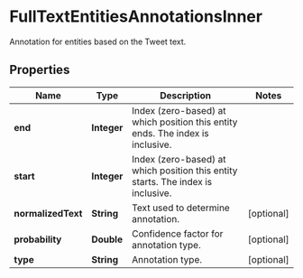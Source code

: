 

# FullTextEntitiesAnnotationsInner

Annotation for entities based on the Tweet text.

## Properties

| Name | Type | Description | Notes |
|------------ | ------------- | ------------- | -------------|
|**end** | **Integer** | Index (zero-based) at which position this entity ends.  The index is inclusive. |  |
|**start** | **Integer** | Index (zero-based) at which position this entity starts.  The index is inclusive. |  |
|**normalizedText** | **String** | Text used to determine annotation. |  [optional] |
|**probability** | **Double** | Confidence factor for annotation type. |  [optional] |
|**type** | **String** | Annotation type. |  [optional] |



